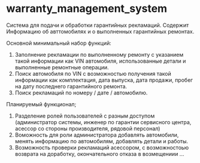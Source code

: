 # warranty_management_system
Система для подачи и обработки гарантийных рекламаций. 
Содержит Информацию об авттомобилях и о выполненных гарантийных ремонтах.

Основной минимальный набор функций:
1. Заполнение рекламации по выполненному ремонту с указанием такой информации как VIN автомобиля, использованные детали и выполненные ремонтные операции.
2. Поиск автомобиля по VIN с возможностью получения такой информации как комплектация, дата выпуска, дата продажи, пробег на дату последнего гарантийного ремонта.
3. Поиск рекламаций по номеру / дате / автомобилю.

Планируемый функционал;
1. Разделение ролей пользователей с разным доступом (администратор системы, инженер по гарантии сервисного центра, асессор со стороны производителя, рядовой персонал)
2. Воможность для роли администратора добавлять автомобили, менять информацию по автомобилям, добавлять детали и работы.
3. Возможность проверки рекламаций асессором, с возможностоью возврата на доработку, окончательного отказа в возмещениии ...
